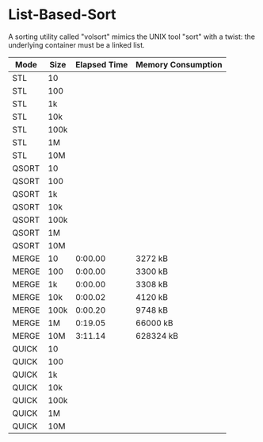 # List-Based-Sort
A sorting utility called "volsort" mimics the UNIX tool "sort" with a twist: the underlying container must be a linked list.

| Mode     | Size    | Elapsed Time   | Memory Consumption  |
|----------|---------|----------------|---------------------|
| STL      | 10      |                |                     |
| STL      | 100     |                |                     |
| STL      | 1k      |                |                     |
| STL      | 10k     |                |                     |
| STL      | 100k    |                |                     |
| STL      | 1M      |                |                     |
| STL      | 10M     |                |                     |
| QSORT    | 10      |                |                     |
| QSORT    | 100     |                |                     |
| QSORT    | 1k      |                |                     |
| QSORT    | 10k     |                |                     |
| QSORT    | 100k    |                |                     |
| QSORT    | 1M      |                |                     |
| QSORT    | 10M     |                |                     |
| MERGE    | 10      |    0:00.00     |      3272 kB        |
| MERGE    | 100     |    0:00.00     |      3300 kB        |
| MERGE    | 1k      |    0:00.00     |      3308 kB        |
| MERGE    | 10k     |    0:00.02     |      4120 kB        |
| MERGE    | 100k    |    0:00.20     |      9748 kB        |
| MERGE    | 1M      |    0:19.05     |     66000 kB        |
| MERGE    | 10M     |    3:11.14     |    628324 kB        |
| QUICK    | 10      |                |                     |
| QUICK    | 100     |                |                     |
| QUICK    | 1k      |                |                     |
| QUICK    | 10k     |                |                     |
| QUICK    | 100k    |                |                     |
| QUICK    | 1M      |                |                     |
| QUICK    | 10M     |                |                     |
